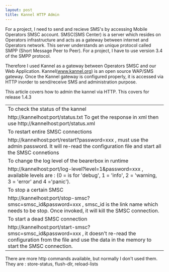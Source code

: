 ```yaml
---
layout: post
title: Kannel HTTP Admin
---
```


For a project, I need to send and recieve SMS's by accessing Mobile Operators SMSC account.
SMSC(SMS Center) is a server which resides on Operators infrastructure and acts as a gateway between internet and Operators network.
This server understands an unique protocol called SMPP (Short Message Peer to Peer).
For a project, I have to use version 3.4 of the SMPP protocol.

Therefore I used Kannel as a gateway between Operators SMSC and our Web Application.
Kannel(www.kannel.org) is an open source WAP/SMS gateway. Once the Kannel gateway is configured properly, it is accessed via HTTP inorder to send/receive SMS and administration purpose.

This article covers how to admin the kannel via HTTP. This covers for release 1.4.3

<table>
    <tr><td>To check the status of the kannel</td></tr>
    <tr><td>http://kannelhost:port/status.txt
        To get the response in xml then use http://kannelhost:port/status.xml</td></tr>
    <tr><td>To restart entire SMSC connections</td></tr>
    <tr><td>http://kannelhost:port/restart?password=xxx , must use the admin password.
        It will re-read the configuration file and start all the SMSC connetions</td></tr>
    <tr><td>To change the log level of the bearerbox in runtime</td></tr>
    <tr><td>http://kannelhost:port/log-level?level=1&amp;password=xxx ,  
        available levels are : (0 = is for 'debug', 1 = 'info', 2 = 'warning, 3 = 'error' and 4 ='panic').</td></tr>
    <tr><td>To stop a certain SMSC</td></tr>
    <tr><td>http://kannelhost:port/stop-smsc?smsc=smsc_id&amp;password=xxx , 
        smsc_id is the link name which needs to be stop. Once invoked, it will kill the SMSC connection.</td></tr>
    <tr><td>To start a dead SMSC connection</td></tr>
    <tr><td>http://kannelhost:port/start-smsc?smsc=smsc_id&amp;password=xxx , 
        it doesn't re-read the configuration from the file and use the data in the memory to start the SMSC connection.</td></tr>
</table>

There are more http commands available, but normally I don't used them. 
They are : store-status, flush-dlr, reload-lists